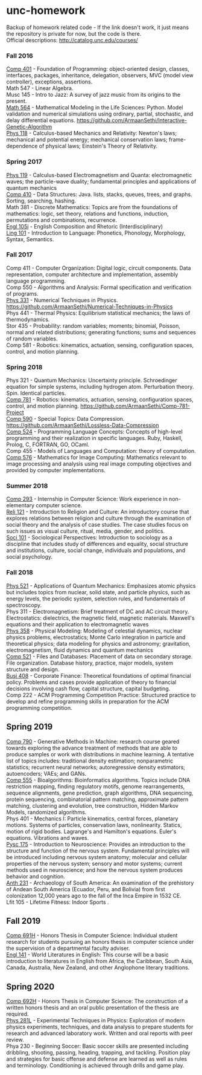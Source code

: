 # unc-homework
Backup of homework related code - If the link doesn't work, it just means the repository is private for now, but the code is there.    
Official descriptions: http://catalog.unc.edu/courses/  

### Fall 2016
[Comp 401](https://github.com/ArmaanSethi/Comp401/) - Foundation of Programming: object-oriented design, classes, interfaces, packages, inheritance, delegation, observers, MVC (model view controller), exceptions, assertions.  
Math 547 - Linear Algebra.  
Musc 145 - Intro to Jazz: A survey of jazz music from its origins to the present.  
[Math 564](https://github.com/ArmaanSethi/Designing-Biomorphs-with-an-Interactive-Genetic-Algorithm/) - Mathematical Modeling in the Life Sciences: Python. Model validation and numerical simulations using ordinary, partial, stochastic, and delay differential equations. https://github.com/ArmaanSethi/Interactive-Genetic-Algorithm  
[Phys 118](https://drive.google.com/drive/folders/11cUOQ5AYfr7Tf8aDeIlTo0EwcdnIH6_U?usp=sharing) - Calculus-based Mechanics and Relativity: Newton's laws; mechanical and potential energy; mechanical conservation laws; frame-dependence of physical laws; Einstein's Theory of Relativity.   

### Spring 2017
[Phys 119](https://drive.google.com/drive/folders/1L-0GJY7IG-yvzS-XE5pDS3hJIT9eLEHC?usp=sharing) - Calculus-based Electromagnetism and Quanta: electromagnetic waves; the particle-wave duality; fundamental principles and applications of quantum mechanics    
[Comp 410](https://github.com/ArmaanSethi/Comp410/) - Data Structures: Java. lists, stacks, queues, trees, and graphs. Sorting, searching, hashing.  
Math 381 - Discrete Mathematics: Topics are from the foundations of mathematics: logic, set theory, relations and functions, induction, permutations and combinations, recurrence.  
[Engl 105i](https://drive.google.com/file/d/1WfdQDvveb0QT_uuSPmdIzBTvF1TpAyH8/view?usp=sharing) - English Composition and Rhetoric (Interdisciplinary)    
[Ling 101](https://drive.google.com/drive/folders/1n-ohb-O66ZYVjg8S3TYgOu1l3geonam8?usp=sharing) - Introduction to Language: Phonetics, Phonology, Morphology, Syntax, Semantics.  

### Fall 2017
Comp 411 - Computer Organization: Digital logic, circuit components. Data representation, computer architecture and implementation, assembly language programming.  
Comp 550 - Algorithms and Analysis: Formal specification and verification of programs.  
[Phys 331](https://github.com/ArmaanSethi/Numerical-Techniques-in-Physics/) - Numerical Techniques in Physics. https://github.com/ArmaanSethi/Numerical-Techniques-in-Physics  
Phys 441 - Thermal Physics: Equilibrium statistical mechanics; the laws of thermodynamics.  
Stor 435 - Probability: random variables; moments; binomial, Poisson, normal and related distributions; generating functions; sums and sequences of random variables.  
Comp 581 - Robotics: kinematics, actuation, sensing, configuration spaces, control, and motion planning.  

### Spring 2018
Phys 321 - Quantum Mechanics: Uncertainty principle. Schroedinger equation for simple systems, including hydrogen atom. Perturbation theory. Spin. Identical particles.  
[Comp 781](https://github.com/ArmaanSethi/Hindsight-Experience-Replay-and-Hierarchical-Reinforcement-Learning/) - Robotics: kinematics, actuation, sensing, configuration spaces, control, and motion planning. https://github.com/ArmaanSethi/Comp-781-Project  
[Comp 590](https://github.com/ArmaanSethi/Lossless-Data-Compression) - Special Topics: Data Compression. https://github.com/ArmaanSethi/Lossless-Data-Compression  
[Comp 524](https://github.com/ArmaanSethi/Comp524/) - Programming Language Concepts: Concepts of high-level programming and their realization in specific languages. Ruby, Haskell, Prolog, C, FORTRAN, GO, OCaml.  
Comp 455 - Models of Languages and Computation: theory of computation.  
[Comp 576](https://github.com/ArmaanSethi/Mathematics-for-Image-Computing) - Mathematics for Image Computing: Mathematics relevant to image processing and analysis using real image computing objectives and provided by computer implementations.

### Summer 2018
[Comp 293](https://drive.google.com/drive/folders/1awxA69cS9cymPgh7EZifMocVUo4dVDOs?usp=sharing) - Internship in Computer Science: Work experience in non-elementary computer science.  
[Reli 121](https://drive.google.com/drive/folders/1IhnViH3ok9qDGj395_QaCpI2zRHKIZQc?usp=sharing) - Introduction to Religion and Culture: An introductory course that explores relations between religion and culture through the examination of social theory and the analysis of case studies. The case studies focus on such issues as visual culture, ritual, media, gender, and politics.  
[Soci 101](https://drive.google.com/drive/folders/1jOX-BmD3IW3Sfl1PWMlv3gQ-eC7tdNn5?usp=sharing) - Sociological Perspectives: Introduction to sociology as a discipline that includes study of differences and equality, social structure and institutions, culture, social change, individuals and populations, and social psychology.  

### Fall 2018
[Phys 521](https://github.com/ArmaanSethi/Quantum) - Applications of Quantum Mechanics: Emphasizes atomic physics but includes topics from nuclear, solid state, and particle physics, such as energy levels, the periodic system, selection rules, and fundamentals of spectroscopy.  
Phys 311 - Electromagnetism: Brief treatment of DC and AC circuit theory. Electrostatics: dielectrics, the magnetic field, magnetic materials. Maxwell's equations and their application to electromagnetic waves  
[Phys 358](https://github.com/ArmaanSethi/Physical-Modeling/) - Physical Modeling: Modeling of celestial dynamics, nuclear physics problems, electrostatics; Monte Carlo integration in particle and theoretical physics; data modeling for physics and astronomy; gravitation, electromagnetism, fluid dynamics and quantum mechanics  
[Comp 521](https://github.com/ArmaanSethi/Comp521/) - Files and Databases: Placement of data on secondary storage. File organization. Database history, practice, major models, system structure and design.  
[Busi 408](https://drive.google.com/drive/folders/1-JyREt7owU-vwBIVz9vvhWK5JfKSGRVz?usp=sharing) - Corporate Finance: Theoretical foundations of optimal financial policy. Problems and cases provide application of theory to financial decisions involving cash flow, capital structure, capital budgeting.  
Comp 222 - ACM Programming Competition Practice: Structured practice to develop and refine programming skills in preparation for the ACM programming competition.  

## Spring 2019
[Comp 790](https://github.com/ArmaanSethi/Flexible-Variational-Graph-Auto-Encoders) - Generative Methods in Machine: research course geared towards exploring the advance treatment of methods that are able to produce samples or work with distributions in machine learning. A tentative list of topics includes: traditional density estimation; nonparametric statistics; recurrent neural networks; autoregressive density estimators; autoencoders; VAEs; and GANs.  
[Comp 555](https://github.com/ArmaanSethi/Bioalgorithms) - Bioalgorithms: Bioinformatics algorithms. Topics include DNA restriction mapping, finding regulatory motifs, genome rearrangements, sequence alignments, gene prediction, graph algorithms, DNA sequencing, protein sequencing, combinatorial pattern matching, approximate pattern matching, clustering and evolution, tree construction, Hidden Markov Models, randomized algorithms.  
Phys 401 - Mechanics I: Particle kinematics, central forces, planetary motions. Systems of particles, conservation laws, nonlinearity. Statics, motion of rigid bodies. Lagrange's and Hamilton's equations. Euler's equations. Vibrations and waves.  
[Pysc 175](https://drive.google.com/drive/folders/1VsugYimkfpvi_qpiA-EVZHFDLyAwlY9M?usp=sharing) - Introduction to Neuroscience: Provides an introduction to the structure and function of the nervous system. Fundamental principles will be introduced including nervous system anatomy; molecular and cellular properties of the nervous system; sensory and motor systems; current methods used in neuroscience; and how the nervous system produces behavior and cognition.  
[Anth 231](https://drive.google.com/drive/folders/1b92Thz0LnHeiU0uwgBDgVHTkPl3CoGgh?usp=sharing) - Archaeology of South America: An examination of the prehistory of Andean South America (Ecuador, Peru, and Bolivia) from first colonization 12,000 years ago to the fall of the Inca Empire in 1532 CE.  
Lfit 105 - Lifetime Fitness: Indoor Sports . 

## Fall 2019
[Comp 691H](https://docs.google.com/presentation/d/1q7ppXqF4O96tx8OEkWfwYkElWwpLZ_z8LRp2q9AcXTk/edit?usp=sharing) - Honors Thesis in Computer Science: Individual student research for students pursuing an honors thesis in computer science under the supervision of a departmental faculty adviser.  
[Engl 141](https://drive.google.com/drive/folders/1PtZydmyvhQsHXXqyOUVjCodm3m_qhWSH?usp=sharing) - World Literatures in English: This course will be a basic introduction to literatures in English from Africa, the Caribbean, South Asia, Canada, Australia, New Zealand, and other Anglophone literary traditions.  

## Spring 2020
[Comp 692H](https://docs.google.com/presentation/d/1q7ppXqF4O96tx8OEkWfwYkElWwpLZ_z8LRp2q9AcXTk/edit?usp=sharing) - Honors Thesis in Computer Science: The construction of a written honors thesis and an oral public presentation of the thesis are required.  
[Phys 281L](https://drive.google.com/drive/folders/1dj-ZhgkxpUXD2fyRqZmjrJrMpW2ivv_b?usp=sharing) - Experimental Techniques in Physics: Exploration of modern physics experiments, techniques, and data analysis to prepare students for research and advanced laboratory work. Written and oral reports with peer review.  
Phya 230 - Beginning Soccer: Basic soccer skills are presented including dribbling, shooting, passing, heading, trapping, and tackling. Position play and strategies for basic offense and defense are learned as well as rules and terminology. Conditioning is achieved through drills and game play.  


